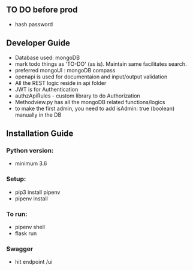 ## TO DO before prod
- hash password

## Developer Guide

- Database used: mongoDB
- mark todo things as 'TO-DO' (as is). Maintain same facilitates search.
- preferred mongoUI : mongoDB compass
- openapi is used for documentaion and input/output validation
- All the REST logic reside in api folder
- JWT is for Authentication
- authzApiRules - custom library to do Authorization
- Methodview.py has all the mongoDB related functions/logics
- to make the first admin, you need to add isAdmin: true (boolean) manually in the DB

## Installation Guide

### Python version:
- minimum 3.6 

### Setup: 
- pip3 install pipenv
- pipenv install

### To run:
- pipenv shell
- flask run

### Swagger
- hit endpoint /ui